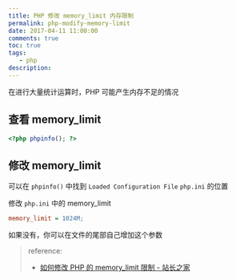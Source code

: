 ```yaml
---
title: PHP 修改 memory_limit 内存限制
permalink: php-modify-memory-limit
date: 2017-04-11 11:00:00
comments: true
toc: true
tags:
   - php
description:
---
```


在进行大量统计运算时，PHP 可能产生内存不足的情况

## 查看 memory_limit

```php
<?php phpinfo(); ?>
```

## 修改 memory_limit

可以在 `phpinfo()` 中找到 `Loaded Configuration File` `php.ini` 的位置

修改 `php.ini` 中的 memory_limit

```ini
memory_limit = 1024M;
```

如果没有，你可以在文件的尾部自己增加这个参数

<!-- more -->

> reference:
>
> - [如何修改 PHP 的 memory_limit 限制 - 站长之家](http://www.chinaz.com/program/2011/1010/213048.shtml)

